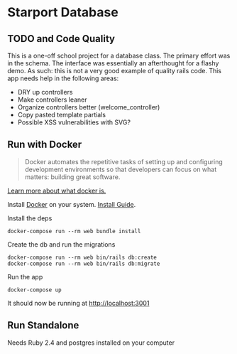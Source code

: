 # Starport Database

## TODO and Code Quality

This is a one-off school project for a database class. The primary effort was in the schema. The interface was essentially an afterthought for a flashy demo. As such: this is not a very good example of quality rails code. This app needs help in the following areas:

- DRY up controllers
- Make controllers leaner
- Organize controllers better (welcome_controller)
- Copy pasted template partials
- Possible XSS vulnerabilities with SVG?

## Run with Docker

>Docker automates the repetitive tasks of setting up and configuring development environments so that developers can focus on what matters: building great software.

[Learn more about what docker is.][Docker what]

Install [Docker][] on your system. [Install Guide][Install Docker].

Install the deps

```
docker-compose run --rm web bundle install
```

Create the db and run the migrations

```
docker-compose run --rm web bin/rails db:create
docker-compose run --rm web bin/rails db:migrate
```

Run the app

```
docker-compose up
```

It should now be running at [http://localhost:3001](http://localhost:3001)

## Run Standalone

Needs Ruby 2.4 and postgres installed on your computer

[Docker]: https://www.docker.com/
[Install Docker]: https://docs.docker.com/engine/installation/
[Docker what]: https://www.docker.com/what-docker
